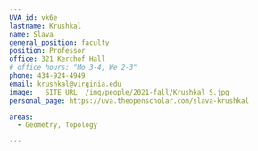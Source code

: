 ```yaml
---
UVA_id: vk6e
lastname: Krushkal
name: Slava
general_position: faculty
position: Professor
office: 321 Kerchof Hall
# office_hours: "Mo 3-4, We 2-3"
phone: 434-924-4949
email: krushkal@virginia.edu
image: __SITE_URL__/img/people/2021-fall/Krushkal_S.jpg
personal_page: https://uva.theopenscholar.com/slava-krushkal

areas:
  - Geometry, Topology

---
```

